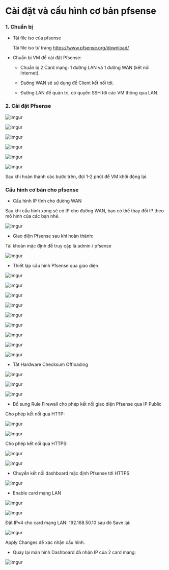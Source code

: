 # Cài đặt và cấu hình cơ bản pfsense

### 1. Chuẩn bị

- Tài file iso của pfsense

    Tải file iso từ trang https://www.pfsense.org/download/

- Chuẩn bị VM để cài đặt Pfsense:

    - Chuẩn bị 2 Card mạng: 1 đường LAN và 1 đường WAN (kết nối Internet).

    - Đường WAN sẽ sử dụng để Client kết nối tới.

    - Đường LAN để quản trị, có quyền SSH tới các VM thông qua LAN.

### 2. Cài đặt Pfsense

![Imgur](https://imgur.com/YupcTjW.png)

![Imgur](https://imgur.com/oO92RXV.png)

![Imgur](https://imgur.com/tyNoiVH.png)

![Imgur](https://imgur.com/IS6Ak5q.png)

![Imgur](https://imgur.com/h8I9D75.png)

![Imgur](https://imgur.com/Z44zMEk.png)

Sau khi hoàn thành các bước trên, đợi 1-2 phút để VM khởi động lại.

### Cấu hình cơ bản cho pfsense

- Cấu hình IP tĩnh cho đường WAN

Sau khi cấu hình xong sẽ có IP cho đường WAN, bạn có thể thay đổi IP theo mô hình của các bạn nhé.

![Imgur](https://imgur.com/7tOf5mi.png)

- Giao diện Pfsense sau khi hoàn thành:

Tài khoản mặc định để truy cập là admin / pfsense

![Imgur](https://imgur.com/9wkfnON.png)

- Thiết lập cấu hình Pfsense qua giao diện.

![Imgur](https://imgur.com/RgLAisE.png)

![Imgur](https://imgur.com/deIkfEc.png)

![Imgur](https://imgur.com/NgxhqtC.png)

![Imgur](https://imgur.com/C7EHjz1.png)

![Imgur](https://imgur.com/Wze3peL.png)

![Imgur](https://imgur.com/T4DRhcU.png)

![Imgur](https://imgur.com/UIpZerR.png)

![Imgur](https://imgur.com/yLVgDwH.png)

![Imgur](https://imgur.com/GJR0KxB.png)

- Tắt Hardware Checksum Offloading

![Imgur](https://imgur.com/nQLVrNZ.png)

![Imgur](https://imgur.com/X707mU0.png)

![Imgur](https://imgur.com/FX2Ivw7png)

- Bổ sung Rule Firewall cho phép kết nối giao diện Pfsense qua IP Public

Cho phép kết nối qua HTTP:

![Imgur](https://imgur.com/iOTTvUN.png)

![Imgur](https://imgur.com/TkdAWEU,png)

Cho phép kết nối qua HTTPS:

![Imgur](https://imgur.com/Kgj99k9.png)

![Imgur](https://imgur.com/w6A29m1.png)

- Chuyển kết nối dashboard mặc định Pfsense tới HTTPS

![Imgur](https://imgur.com/t3RPzhx.png)

- Enable card mạng LAN

![Imgur](https://imgur.com/o8pcLqj.png)

![Imgur](https://imgur.com/jFIat0f.png)

Đặt IPv4 cho card mạng LAN: 192.168.50.10 sau đó Save lại:

![Imgur](https://imgur.com/zZjFuwy.png)

Apply Changes để xác nhận cấu hình.

- Quay lại màn hình Dashboard đã nhận IP của 2 card mạng:

![Imgur](https://imgur.com/TMPw8jj.png)





